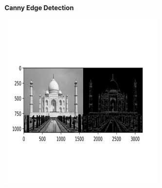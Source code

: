 ## Canny Edge Detection

<img src="https://github.com/sportsunrahul/sportsunrahul.github.io/blob/master/images/project/edge1.png?raw=true" alt="Photo" style="width: 750px; height:550px;"/> 
